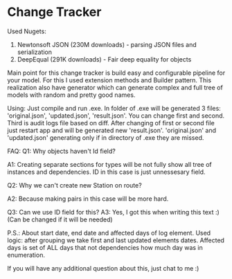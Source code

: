 # Change Tracker

Used Nugets:
1. Newtonsoft JSON (230M downloads) - parsing JSON files and serialization
2. DeepEqual (291K downloads) - Fair deep equality for objects

Main point for this change tracker is build easy and configurable pipeline for your model.
For this I used extension methods and Builder pattern.
This realization also have generator which can generate complex and full tree of models with random and pretty good names.

Using:
Just compile and run .exe. In folder of .exe will be generated 3 files: 'original.json', 'updated.json', 'result.json'.
You can change first and second. Third is audit logs file based on diff. After changing of first or second file just restart app and will be generated new 'result.json'. 'original.json' and 'updated.json' generating only if in directory of .exe they are missed. 


FAQ:
Q1: Why objects haven't Id field?

A1: Creating separate sections for types will be not fully show all tree of instances and dependencies. ID in this case is just unnessesary field.

Q2: Why we can't create new Station on route?

A2: Because making pairs in this case will be more hard.

Q3: Can we use ID field for this?
A3: Yes, I got this when writing this text :) (Can be changed if it will be needed)

P.S.: About start date, end date and affected days of log element. Used logic: after grouping we take first and last updated elements dates. Affected days is set of ALL days that not dependencies how much day was in enumeration.

If you will have any additional question about this, just chat to me :)
